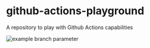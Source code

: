 # github-actions-playground
A repository to play with Github Actions capabilities


![example branch parameter](https://github.com/rivetmichael/github-actions-playground/actions/workflows/manual.yaml/badge.svg)
